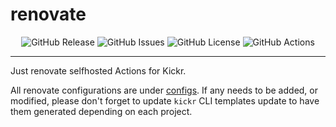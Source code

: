 # renovate <!-- omit in toc -->

<p align="center">
  <img alt="GitHub Release" src="https://img.shields.io/github/v/release/kickr-dev/renovate?include_prereleases&sort=semver&style=for-the-badge">
  <img alt="GitHub Issues" src="https://img.shields.io/github/issues-raw/kickr-dev/renovate?style=for-the-badge">
  <img alt="GitHub License" src="https://img.shields.io/github/license/kickr-dev/renovate?style=for-the-badge">
  <img alt="GitHub Actions" src="https://img.shields.io/github/actions/workflow/status/kickr-dev/renovate/integration.yml?style=for-the-badge">
</p>

---

Just renovate selfhosted Actions for Kickr.

All renovate configurations are under [configs](./configs/renovate/).
If any needs to be added, or modified, please don't forget to update `kickr` CLI templates update to have them generated depending on each project.
